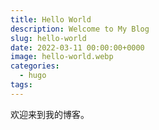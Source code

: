 ```yaml
---
title: Hello World
description: Welcome to My Blog
slug: hello-world
date: 2022-03-11 00:00:00+0000
image: hello-world.webp
categories:
  - hugo
tags:
---
```


欢迎来到我的博客。
